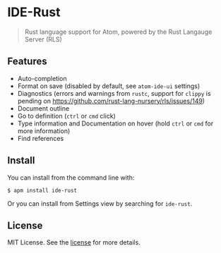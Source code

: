 # IDE-Rust
> Rust language support for Atom, powered by the Rust Langauge Server (RLS)

## Features
 - Auto-completion
 - Format on save (disabled by default, see `atom-ide-ui` settings)
 - Diagnostics (errors and warnings from `rustc`, support for `clippy` is pending on https://github.com/rust-lang-nursery/rls/issues/149)
 - Document outline
 - Go to definition (`ctrl` or `cmd` click)
 - Type information and Documentation on hover (hold `ctrl` or `cmd` for more information)
 - Find references
 
## Install

You can install from the command line with:

```
$ apm install ide-rust
```

Or you can install from Settings view by searching for `ide-rust`.

## License

MIT License. See the [license](LICENSE) for more details.
